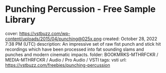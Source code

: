 # Punching Percussion - Free Sample Library

cover: https://vstbuzz.com/wp-content/uploads/2015/04/punching@025x.png
created: October 28, 2022 7:38 PM (UTC)
description: An impressive set of raw fist punch and stick hit recordings which have been processed into fat sounding slams and punches and modern cinematic impacts.
folder: BOOKMRKS-MTHRFCKR / MEDIA-MTHRFCKR / Audio / Pro Audio / VSTI
tags: vsti
url: https://vstbuzz.com/freebies/punching-percussion